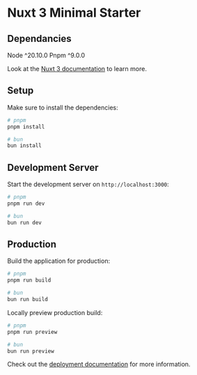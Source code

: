 # Nuxt 3 Minimal Starter

## Dependancies

Node ^20.10.0
Pnpm ^9.0.0

Look at the [Nuxt 3 documentation](https://nuxt.com/docs/getting-started/introduction) to learn more.

## Setup

Make sure to install the dependencies:

```bash
# pnpm
pnpm install

# bun
bun install
```

## Development Server

Start the development server on `http://localhost:3000`:

```bash
# pnpm
pnpm run dev

# bun
bun run dev
```

## Production

Build the application for production:

```bash
# pnpm
pnpm run build

# bun
bun run build
```

Locally preview production build:

```bash
# pnpm
pnpm run preview

# bun
bun run preview
```

Check out the [deployment documentation](https://nuxt.com/docs/getting-started/deployment) for more information.
